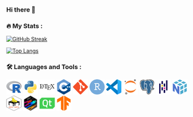 ### Hi there 👋

<!--
**pedroguarderas/pedroguarderas** is a ✨ _special_ ✨ repository because its `README.md` (this file) appears on your GitHub profile.

Here are some ideas to get you started:

- 🔭 I’m currently working on ...
- 🌱 I’m currently learning ...
- 👯 I’m looking to collaborate on ...
- 🤔 I’m looking for help with ...
- 💬 Ask me about ...
- 📫 How to reach me: ...
- 😄 Pronouns: ...
- ⚡ Fun fact: ...
-->

### :fire: My Stats :
[![GitHub Streak](http://github-readme-streak-stats.herokuapp.com?user=pedroguarderas&theme=dark&background=000000)](https://git.io/streak-stats)

[![Top Langs](https://github-readme-stats.vercel.app/api/top-langs/?username=pedroguarderas&layout=compact&theme=vision-friendly-dark)](https://github.com/anuraghazra/github-readme-stats)

### :hammer_and_wrench: Languages and Tools :
<div>
<img src="https://github.com/devicons/devicon/blob/master/icons/r/r-original.svg" title="R" **alt="R" width="40" height="40"/>
<img src="https://github.com/devicons/devicon/blob/master/icons/python/python-original.svg" title="Python" **alt="Python" width="40" height="40"/>
<img src="https://github.com/devicons/devicon/blob/master/icons/latex/latex-original.svg" title="LaTeX" **alt="LaTeX" width="40" height="40"/>
<img src="https://github.com/devicons/devicon/blob/master/icons/cplusplus/cplusplus-original.svg" title="Cpp" **alt="Cpp" width="40" height="40"/>
<img src="https://github.com/devicons/devicon/blob/master/icons/git/git-original.svg" title="git" **alt="git" width="40" height="40"/>
<img src="https://github.com/devicons/devicon/blob/master/icons/rstudio/rstudio-original.svg" title="RStudio" **alt="RStudio" width="40" height="40"/>
<img src="https://github.com/devicons/devicon/blob/master/icons/vscode/vscode-original.svg" title="visual.studio" **alt="visual.studio" width="40" height="40"/>
<img src="https://github.com/devicons/devicon/blob/master/icons/jupyter/jupyter-original.svg" title="jupyter" **alt="jupyter" width="40" height="40"/>
<img src="https://github.com/devicons/devicon/blob/master/icons/postgresql/postgresql-original.svg" title="postgresql" **alt="postgresql" width="40" height="40"/>
<img src="https://github.com/devicons/devicon/blob/master/icons/pandas/pandas-original.svg" title="pandas" **alt="pandas" width="40" height="40"/>
<img src="https://github.com/devicons/devicon/blob/master/icons/numpy/numpy-original.svg" title="numpy" **alt="numpy" width="40" height="40"/>
<img src="https://github.com/Rdatatable/data.table/blob/master/.graphics/rdatatable.svg" title="data.table" **alt="data.table" width="40" height="40"/>
<img src="https://github.com/tidyverse/dplyr/blob/main/pkgdown/favicon/apple-touch-icon-180x180.png" title="dplyr" **alt="dply" width="40" height="40"/>
<img src="https://github.com/devicons/devicon/blob/master/icons/qt/qt-original.svg" title="Qt" **alt="Qt" width="40" height="40"/>
<img src="https://github.com/devicons/devicon/blob/master/icons/tensorflow/tensorflow-original.svg" title="TensorFlow" **alt="TensorFlow" width="40" height="40"/>
</div>
